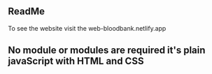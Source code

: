 ## ReadMe
To see the website visit the web-bloodbank.netlify.app
## No module or modules are required it's plain javaScript with HTML and CSS
